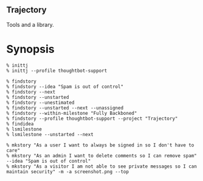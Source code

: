 Trajectory
----------

Tools and a library.

Synopsis
========

    % inittj
    % inittj --profile thoughtbot-support

    % findstory
    % findstory --idea "Spam is out of control"
    % findstory --next
    % findstory --unstarted
    % findstory --unestimated
    % findstory --unstarted --next --unassigned
    % findstory --within-milestone "Fully Backboned"
    % findstory --profile thoughtbot-support --project "Trajectory"
    % findidea
    % lsmilestone
    % lsmilestone --unstarted --next

    % mkstory "As a user I want to always be signed in so I don't have to care"
    % mkstory "As an admin I want to delete comments so I can remove spam" --idea "Spam is out of control"
    % mkstory "As a visitor I am not able to see private messages so I can maintain security" -m -a screenshot.png --top
